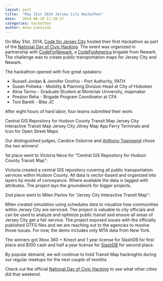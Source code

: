 ```yaml
---
layout: post
title:  "May 31st 2014 Jersey City Hackathon"
date:   2014-06-18 11:28:27
categories: hackathon
author: Anna Lukasiak
---
```


On May 31st, 2014, [Code for Jersey City][CodeForJC] hosted their first Hackathon as part of the [National Day of Civic Hacking][ndoch]. The event was organized in partnership with [CodeForNewark](https://codefornewark.org), a [CodeForAmerica][cfa] brigade from Newark.  The challenge was to create public transportation maps for Jersey City and Newark.

The hackathon opened with five great speakers:

* Russell Jordan & Jennifer Onofrio - Port Authority, PATH
* Susan Poliwka - Mobility & Planning Division Head at City of Hoboken
* Alina Tarmu - Graduate Student at Montclair University, mapmaker
* Preston Reha - Brigade Program Coordinator at CFA
* Toni Barelli - Bike JC

After eight hours of hard labor, four teams submitted their work:

Central GIS Repository for Hudson County Transit Map
Jersey City Interactive Transit Map
Jersey City Jitney Map App
Ferry Terminals and Icon for Open Street Maps

Our distinguished judges, Candice Osborne and [Anthony Townsend][Townsend] chose the two winners!

1st place went to Victoria Nece for "Central GIS Repository for Hudson County Transit Map":

Victoria created a central GIS repository covering all public transportation services within Hudson County.  All data is vector-based and organized into layers by mode of conveyance.  Where available the data is tagged with attributes.  The project lays the groundwork for bigger projects.
 
2nd place went to Milen Pavlov for "Jersey City Interactive Transit Map":

Milen created simulation using schedules data to visualize how communities within Jersey City are serviced.  The project is valuable to city officials and can be used to analyze and optimize public transit and ensure all areas of Jersey City get a fair service.  The project exposed issues with the officially published GTFS files and we are reaching out to the agencies to resolve those issues.  For now, the demo includes only MTA data from New York.

The winners got Xbox 360 + Kinect and 1 year license for SlashDB for first place and $100 cash and half a year license for [SlashDB][SlashDB] for second place.

By popular demand, we will continue to hold Transit Map hacknights during our regular meetups for the next couple of months.

Check out the official [National Day of Civic Hacking][ndoch] to see what other cities did that weekend.

[CodeForJC]: https://www.meetup.com/Code-For-Jersey-City/  
[ndoch]: https://codeforamerica.org/national-day-of-civic-hacking/
[cfa]: https://codeforamerica.org/
[Townsend]: https://anthonymobile.com/
[SlashDB]: https://www.slashdb.com/
